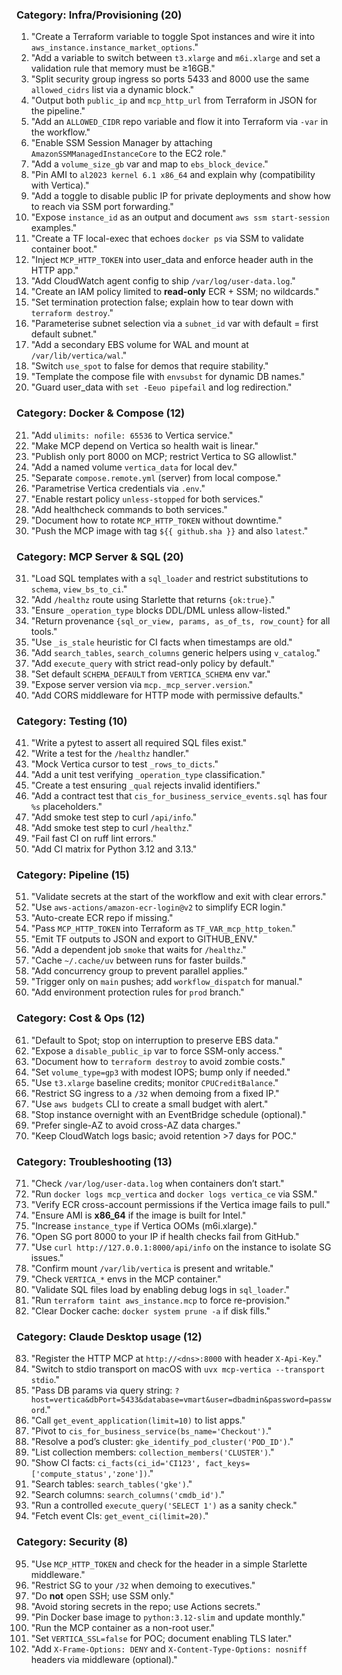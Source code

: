 ### Category: Infra/Provisioning (20)

1. "Create a Terraform variable to toggle Spot instances and wire it into `aws_instance.instance_market_options`."
2. "Add a variable to switch between `t3.xlarge` and `m6i.xlarge` and set a validation rule that memory must be ≥16GB."
3. "Split security group ingress so ports 5433 and 8000 use the same `allowed_cidrs` list via a dynamic block."
4. "Output both `public_ip` and `mcp_http_url` from Terraform in JSON for the pipeline."
5. "Add an `ALLOWED_CIDR` repo variable and flow it into Terraform via `-var` in the workflow."
6. "Enable SSM Session Manager by attaching `AmazonSSMManagedInstanceCore` to the EC2 role."
7. "Add a `volume_size_gb` var and map to `ebs_block_device`."
8. "Pin AMI to `al2023 kernel 6.1 x86_64` and explain why (compatibility with Vertica)."
9. "Add a toggle to disable public IP for private deployments and show how to reach via SSM port forwarding."
10. "Expose `instance_id` as an output and document `aws ssm start-session` examples."
11. "Create a TF local-exec that echoes `docker ps` via SSM to validate container boot."
12. "Inject `MCP_HTTP_TOKEN` into user_data and enforce header auth in the HTTP app."
13. "Add CloudWatch agent config to ship `/var/log/user-data.log`."
14. "Create an IAM policy limited to **read-only** ECR + SSM; no wildcards."
15. "Set termination protection false; explain how to tear down with `terraform destroy`."
16. "Parameterise subnet selection via a `subnet_id` var with default = first default subnet."
17. "Add a secondary EBS volume for WAL and mount at `/var/lib/vertica/wal`."
18. "Switch `use_spot` to false for demos that require stability."
19. "Template the compose file with `envsubst` for dynamic DB names."
20. "Guard user_data with `set -Eeuo pipefail` and log redirection."

### Category: Docker & Compose (12)

21. "Add `ulimits: nofile: 65536` to Vertica service."
22. "Make MCP depend on Vertica so health wait is linear."
23. "Publish only port 8000 on MCP; restrict Vertica to SG allowlist."
24. "Add a named volume `vertica_data` for local dev."
25. "Separate `compose.remote.yml` (server) from local compose."
26. "Parametrise Vertica credentials via `.env`."
27. "Enable restart policy `unless-stopped` for both services."
28. "Add healthcheck commands to both services."
29. "Document how to rotate `MCP_HTTP_TOKEN` without downtime."
30. "Push the MCP image with tag `${{ github.sha }}` and also `latest`."

### Category: MCP Server & SQL (20)

31. "Load SQL templates with a `sql_loader` and restrict substitutions to `schema`, `view_bs_to_ci`."
32. "Add `/healthz` route using Starlette that returns `{ok:true}`."
33. "Ensure `_operation_type` blocks DDL/DML unless allow-listed."
34. "Return provenance `{sql_or_view, params, as_of_ts, row_count}` for all tools."
35. "Use `_is_stale` heuristic for CI facts when timestamps are old."
36. "Add `search_tables`, `search_columns` generic helpers using `v_catalog`."
37. "Add `execute_query` with strict read-only policy by default."
38. "Set default `SCHEMA_DEFAULT` from `VERTICA_SCHEMA` env var."
39. "Expose server version via `mcp._mcp_server.version`."
40. "Add CORS middleware for HTTP mode with permissive defaults."

### Category: Testing (10)

41. "Write a pytest to assert all required SQL files exist."
42. "Write a test for the `/healthz` handler."
43. "Mock Vertica cursor to test `_rows_to_dicts`."
44. "Add a unit test verifying `_operation_type` classification."
45. "Create a test ensuring `_qual` rejects invalid identifiers."
46. "Add a contract test that `cis_for_business_service_events.sql` has four `%s` placeholders."
47. "Add smoke test step to curl `/api/info`."
48. "Add smoke test step to curl `/healthz`."
49. "Fail fast CI on ruff lint errors."
50. "Add CI matrix for Python 3.12 and 3.13."

### Category: Pipeline (15)

51. "Validate secrets at the start of the workflow and exit with clear errors."
52. "Use `aws-actions/amazon-ecr-login@v2` to simplify ECR login."
53. "Auto-create ECR repo if missing."
54. "Pass `MCP_HTTP_TOKEN` into Terraform as `TF_VAR_mcp_http_token`."
55. "Emit TF outputs to JSON and export to GITHUB_ENV."
56. "Add a dependent job `smoke` that waits for `/healthz`."
57. "Cache `~/.cache/uv` between runs for faster builds."
58. "Add concurrency group to prevent parallel applies."
59. "Trigger only on `main` pushes; add `workflow_dispatch` for manual."
60. "Add environment protection rules for `prod` branch."

### Category: Cost & Ops (12)

61. "Default to Spot; stop on interruption to preserve EBS data."
62. "Expose a `disable_public_ip` var to force SSM-only access."
63. "Document how to `terraform destroy` to avoid zombie costs."
64. "Set `volume_type=gp3` with modest IOPS; bump only if needed."
65. "Use `t3.xlarge` baseline credits; monitor `CPUCreditBalance`."
66. "Restrict SG ingress to a `/32` when demoing from a fixed IP."
67. "Use `aws budgets` CLI to create a small budget with alert."
68. "Stop instance overnight with an EventBridge schedule (optional)."
69. "Prefer single-AZ to avoid cross-AZ data charges."
70. "Keep CloudWatch logs basic; avoid retention >7 days for POC."

### Category: Troubleshooting (13)

71. "Check `/var/log/user-data.log` when containers don’t start."
72. "Run `docker logs mcp_vertica` and `docker logs vertica_ce` via SSM."
73. "Verify ECR cross-account permissions if the Vertica image fails to pull."
74. "Ensure AMI is **x86_64** if the image is built for Intel."
75. "Increase `instance_type` if Vertica OOMs (m6i.xlarge)."
76. "Open SG port 8000 to your IP if health checks fail from GitHub."
77. "Use `curl http://127.0.0.1:8000/api/info` on the instance to isolate SG issues."
78. "Confirm mount `/var/lib/vertica` is present and writable."
79. "Check `VERTICA_*` envs in the MCP container."
80. "Validate SQL files load by enabling debug logs in `sql_loader`."
81. "Run `terraform taint aws_instance.mcp` to force re-provision."
82. "Clear Docker cache: `docker system prune -a` if disk fills."

### Category: Claude Desktop usage (12)

83. "Register the HTTP MCP at `http://<dns>:8000` with header `X-Api-Key`."
84. "Switch to stdio transport on macOS with `uvx mcp-vertica --transport stdio`."
85. "Pass DB params via query string: `?host=vertica&dbPort=5433&database=vmart&user=dbadmin&password=password`."
86. "Call `get_event_application(limit=10)` to list apps."
87. "Pivot to `cis_for_business_service(bs_name='Checkout')`."
88. "Resolve a pod’s cluster: `gke_identify_pod_cluster('POD_ID')`."
89. "List collection members: `collection_members('CLUSTER')`."
90. "Show CI facts: `ci_facts(ci_id='CI123', fact_keys=['compute_status','zone'])`."
91. "Search tables: `search_tables('gke')`."
92. "Search columns: `search_columns('cmdb_id')`."
93. "Run a controlled `execute_query('SELECT 1')` as a sanity check."
94. "Fetch event CIs: `get_event_ci(limit=20)`."

### Category: Security (8)

95. "Use `MCP_HTTP_TOKEN` and check for the header in a simple Starlette middleware."
96. "Restrict SG to your `/32` when demoing to executives."
97. "Do **not** open SSH; use SSM only."
98. "Avoid storing secrets in the repo; use Actions secrets."
99. "Pin Docker base image to `python:3.12-slim` and update monthly."
100. "Run the MCP container as a non-root user."
101. "Set `VERTICA_SSL=false` for POC; document enabling TLS later."
102. "Add `X-Frame-Options: DENY` and `X-Content-Type-Options: nosniff` headers via middleware (optional)."
